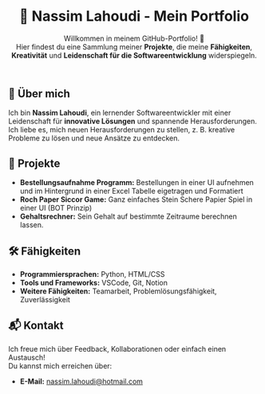 <header>
<h1>💼 Nassim Lahoudi - Mein Portfolio</h1>

<p>Willkommen in meinem GitHub-Portfolio! 🎉<br>Hier findest du eine Sammlung meiner <strong>Projekte</strong>, die meine <strong>Fähigkeiten</strong>, <strong>Kreativität</strong> und <strong>Leidenschaft für die Softwareentwicklung</strong> widerspiegeln.</p>
</header>
<section>
<h2>🌟 Über mich</h2>
<p>Ich bin <strong>Nassim Lahoudi</strong>, ein lernender Softwareentwickler mit einer Leidenschaft für <strong>innovative Lösungen</strong> und spannende Herausforderungen.<br>Ich liebe es, mich neuen Herausforderungen zu stellen, z. B. kreative Probleme zu lösen und neue Ansätze zu entdecken.</p>
</section>
<section>
<h2>📂 Projekte</h2>
<ul>
<li><strong>Bestellungsaufnahme Programm:</strong> Bestellungen in einer UI aufnehmen und im Hintergrund in einer Excel Tabelle eigetragen und Formatiert</li>
<li><strong>Roch Paper Siccor Game:</strong> Ganz einfaches Stein Schere Papier Spiel in einer UI (BOT Prinzip)</li>
<li><strong>Gehaltsrechner:</strong> Sein Gehalt auf bestimmte Zeitraume berechnen lassen.</li>
</ul>
</section>
<section>

<h2>🛠️ Fähigkeiten</h2>
<ul>
<li><strong>Programmiersprachen:</strong> Python, HTML/CSS</li>
<li><strong>Tools und Frameworks:</strong> VSCode, Git, Notion</li>
<li><strong>Weitere Fähigkeiten:</strong> Teamarbeit, Problemlösungsfähigkeit, Zuverlässigkeit</li>
</ul>
</section>
<section>

<h2>📬 Kontakt</h2>
<p>Ich freue mich über Feedback, Kollaborationen oder einfach einen Austausch!<br>Du kannst mich erreichen über:</p>
<ul>
<li><strong>E-Mail:</strong> <a href="mailto:nassim.lahoudi@hotmail.com">nassim.lahoudi@hotmail.com</a></li>
</ul>
</section>
